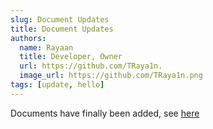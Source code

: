 ```yaml
---
slug: Document Updates
title: Document Updates
authors:
  name: Rayaan
  title: Developer, Owner
  url: https://github.com/TRaya1n.
  image_url: https://github.com/TRaya1n.png
tags: [update, hello]
---
```


Documents have finally been added, see [here](/docs/docs/)

